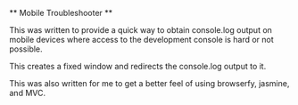 ** Mobile Troubleshooter **

This was written to provide a quick way to obtain console.log output on mobile
devices where access to the development console is hard or not possible.

This creates a fixed window and redirects the console.log output to it.

This was also written for me to get a better feel of using browserfy, jasmine, and
MVC.
